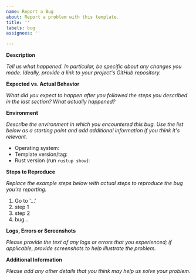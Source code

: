 ```yaml
---
name: Report a Bug
about: Report a problem with this template.
title: ''
labels: bug
assignees: ''

---
```


**Description**

_Tell us what happened. In particular, be specific about any changes you made. Ideally, provide a link to your project's GitHub repository._

**Expected vs. Actual Behavior**

_What did you expect to happen after you followed the steps you described in the last section? What actually happened?_

**Environment**

_Describe the environment in which you encountered this bug. Use the list below as a starting point and add additional information if you think it's relevant._

- Operating system:
- Template version/tag:
- Rust version (run `rustup show`):

**Steps to Reproduce**

_Replace the example steps below with actual steps to reproduce the bug you're reporting._

1. Go to '...'
2. step 1
3. step 2
4. bug...


**Logs, Errors or Screenshots**

_Please provide the text of any logs or errors that you experienced; if
applicable, provide screenshots to help illustrate the problem._

**Additional Information**

_Please add any other details that you think may help us solve your problem._
